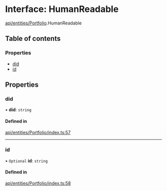 # Interface: HumanReadable

[api/entities/Portfolio](../wiki/api.entities.Portfolio).HumanReadable

## Table of contents

### Properties

- [did](../wiki/api.entities.Portfolio.HumanReadable#did)
- [id](../wiki/api.entities.Portfolio.HumanReadable#id)

## Properties

### did

• **did**: `string`

#### Defined in

[api/entities/Portfolio/index.ts:57](https://github.com/PolymathNetwork/polymesh-sdk/blob/c6fe1be3/src/api/entities/Portfolio/index.ts#L57)

___

### id

• `Optional` **id**: `string`

#### Defined in

[api/entities/Portfolio/index.ts:58](https://github.com/PolymathNetwork/polymesh-sdk/blob/c6fe1be3/src/api/entities/Portfolio/index.ts#L58)

